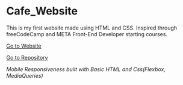 # Cafe_Website
This is my first website made using HTML and CSS. Inspired through freeCodeCamp and META Front-End Developer starting courses. 

[Go to Website][Web_Link]

[Go to Repository][Repo_Link]

*Mobile Responsiveness built with Basic HTML and Css(Flexbox, MediaQueries)*

[Web_Link]:https://smraza547.github.io/Cafe_Website/
[Repo_Link]: https://github.com/smraza547/Cafe_Website
